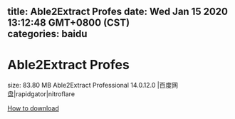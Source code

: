 
title: Able2Extract Profes
date: Wed Jan 15 2020 13:12:48 GMT+0800 (CST)    
categories: baidu
---

# Able2Extract Profes
size: 83.80 MB
 Able2Extract Professional 14.0.12.0 |百度网盘|rapidgator|nitroflare
 

[How to download](https://bpcam.bemobtrk.com/go/2ceec3aa-1ca2-46d6-b9ff-aaa5c184517c?jno=527)